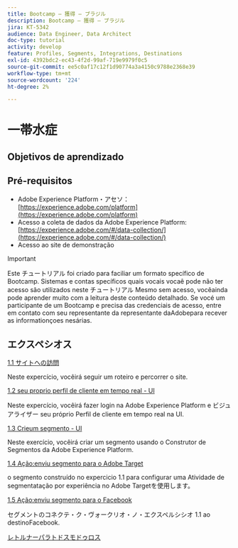 ```yaml
---
title: Bootcamp — 獲得 — ブラジル
description: Bootcamp — 獲得 — ブラジル
jira: KT-5342
audience: Data Engineer, Data Architect
doc-type: tutorial
activity: develop
feature: Profiles, Segments, Integrations, Destinations
exl-id: 4392bdc2-ec43-4f2d-99af-719e9979f0c5
source-git-commit: ee5c0af17c12f1d90774a3a4150c9788e2368e39
workflow-type: tm+mt
source-wordcount: '224'
ht-degree: 2%

---
```


# 一帯水症

## Objetivos de aprendizado

## Pré-requisitos

- Adobe Experience Platform・アセソ： [https://experience.adobe.com/platform](https://experience.adobe.com/platform)
- Acesso a coleta de dados da Adobe Experience Platform: [https://experience.adobe.com/#/data-collection/](https://experience.adobe.com/#/data-collection/)
- Acesso ao site de demonstração

>[!IMPORTANT]
>
>Este チュートリアル foi criado para faciliar um formato specífico de Bootcamp. Sistemas e contas specíficos quais vocais vocaê pode não ter acesso são utilizados neste チュートリアル Mesmo sem acesso, vocêainda pode aprender muito com a leitura deste conteúdo detalhado. Se vocé um participante de um Bootcamp e precisa das credenciais de acesso, entre em contato com seu representante da representante daAdobepara recever as informationçoes nesárias.

## エクスペシオス

[1.1 サイトへの訪問](./ex1.md)

Neste expercício, vocêirá seguir um roteiro e percorrer o site.

[1.2 seu proprio perfil de cliente em tempo real - UI](./ex2.md)

Neste expercício, vocêirá fazer login na Adobe Experience Platform e ビジュアライザー seu próprio Perfil de cliente em tempo real na UI.

[1.3 Crieum segmento - UI](./ex3.md)

Neste exercício, vocêirá criar um segmento usando o Construtor de Segmentos da Adobe Experience Platform.

[1.4 Ação:enviu segmento para o Adobe Target](./ex4.md)

o segmento construído no expercicio 1.1 para configurar uma Atividade de segmentatação por experiência no Adobe Targetを使用します。

[1.5 Ação:enviu segmento para o Facebook](./ex5.md)

セグメントのコネクテ・ク・ヴォークリオ・ノ・エクスペルシシオ 1.1 ao destinoFacebook.

[レトルナーパラトドスモドゥロス](../../overview.md)
